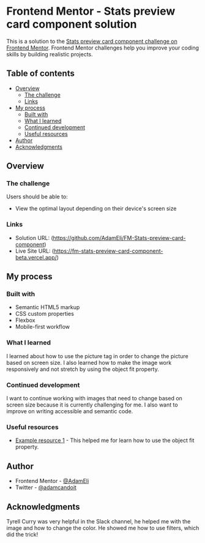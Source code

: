 # Frontend Mentor - Stats preview card component solution

This is a solution to the [Stats preview card component challenge on Frontend Mentor](https://www.frontendmentor.io/challenges/stats-preview-card-component-8JqbgoU62). Frontend Mentor challenges help you improve your coding skills by building realistic projects.

## Table of contents

-   [Overview](#overview)
    -   [The challenge](#the-challenge)
    -   [Links](#links)
-   [My process](#my-process)
    -   [Built with](#built-with)
    -   [What I learned](#what-i-learned)
    -   [Continued development](#continued-development)
    -   [Useful resources](#useful-resources)
-   [Author](#author)
-   [Acknowledgments](#acknowledgments)

## Overview

### The challenge

Users should be able to:

-   View the optimal layout depending on their device's screen size

### Links

-   Solution URL: (https://github.com/AdamEli/FM-Stats-preview-card-component)
-   Live Site URL: (https://fm-stats-preview-card-component-beta.vercel.app/)

## My process

### Built with

-   Semantic HTML5 markup
-   CSS custom properties
-   Flexbox
-   Mobile-first workflow

### What I learned

I learned about how to use the picture tag in order to change the picture based on screen size. I also learned how to make the image work responsively and not stretch by using the object fit property.

### Continued development

I want to continue working with images that need to change based on screen size because it is currently challenging for me. I also want to improve on writing accessible and semantic code.

### Useful resources

-   [Example resource 1](https://www.youtube.com/watch?v=6yAAV-uP0po) - This helped me for learn how to use the object fit property.

## Author

-   Frontend Mentor - [@AdamEli](https://www.frontendmentor.io/profile/adameli)
-   Twitter - [@adamcandoit](https://twitter.com/adamcandoit)

## Acknowledgments

Tyrell Curry was very helpful in the Slack channel, he helped me with the image and how to change the color. He showed me how to use filters, which did the trick!
